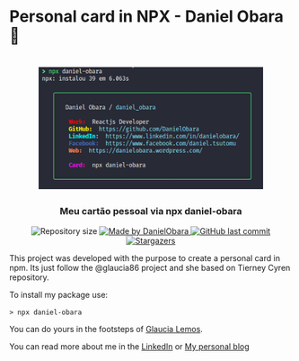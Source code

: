 
# Personal card in NPX - Daniel Obara :floppy_disk:

<h1 align="center">
  <img alt="MyPersonalCard" title="MyPersonalCard" src=".github/logo.png" width="400px" />
</h1>
<h3 align="center">
  Meu cartão pessoal via npx daniel-obara
</h3>
<p align="center">
  <a>
    <img alt="Repository size" src="https://img.shields.io/github/repo-size/danielobara/Meu-cartao-pessoalDanielObara.svg">
  </a>
	<a href="https://www.linkedin.com/in/danielobara/">
    <img alt="Made by DanielObara" src="https://img.shields.io/badge/made%20by-DanielObara-%2304D361">
  </a>
  <a href="https://github.com/danielobara/Meu-cartao-pessoalDanielObara/commits/master">
    <img alt="GitHub last commit" src="https://img.shields.io/github/last-commit/danielobara/Meu-cartao-pessoalDanielObara.svg">
  </a>
   <a href="https://github.com/DanielObara/Meu-cartao-pessoalDanielObara/stargazers">
    <img alt="Stargazers" src="https://img.shields.io/github/stars/danielobara/Meu-cartao-pessoalDanielObara?style=social">
  </a>
</p>

This project was developed with the purpose to create a personal card in npm. 
Its just follow the @glaucia86 project and she based on Tierney Cyren repository.

To install my package use:

```
> npx daniel-obara

```

You can do yours in the footsteps of [Glaucia Lemos](https://github.com/glaucia86/glaucia86).


You can read more about me in the [LinkedIn](https://www.linkedin.com/in/danielobara)
or [My personal blog](https://www.danielobara.wordpress.com)
